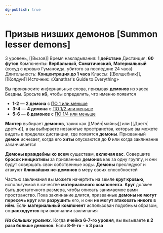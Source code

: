 ```yaml
---
dg-publish: true
---
```

# Призыв низших демонов [Summon lesser demons]
3 уровень, [[Вызов]]
Время накладывания: **1 действие**
Дистанция: **60 футов**
Компоненты: **Вербальный**, **Соматический**, **Материальный** (сосуд с кровью Гуманоида, убитого за последние 24 часа)
Длительность: **Концентрация до 1 часа**
Классы: [[Волшебник]], [[Колдун]]
Источник: «Xanathar's Guide to Everything»

Вы произносите инфернальные слова, призывая **демонов** из хаоса Бездны. Бросьте **к6**, чтобы определить, что именно появится

- **1-2** — **2 демона** с [ПО 1 или меньше](https://dnd.su/bestiary/?search=&kind=%D0%B4%D0%B5%D0%BC%D0%BE%D0%BD&type=31&danger=10%7C11%7C12%7C13%7C14)
- **3-4** — **4 демона** с [ПО 1/2 или меньше](https://dnd.su/bestiary/?search=&kind=%D0%B4%D0%B5%D0%BC%D0%BE%D0%BD&type=31&danger=10%7C11%7C12%7C13)
- **5-6** — **8 демонов** с [ПО 1/4 или меньше](https://dnd.su/bestiary/?search=&kind=%D0%B4%D0%B5%D0%BC%D0%BE%D0%BD&type=31&danger=10%7C11%7C12)

**Мастер** выбирает **демонов**, таких как [[Мэйн|мэйны]] или [[Дретч|дретчи]], а вы выбираете незанятые пространства, которые вы можете видеть в пределах дистанции, где появятся **демоны**. Призванный **демон** исчезает, когда его **хиты** опускаются до **0** или когда заклинание заканчивается

**Демоны враждебны ко всем** существам, **включая вас**. Совершите **бросок инициативы** за призванных **демонов** как за одну группу, и они будут совершать свои собственные ходы. **Демоны** преследуют и атакуют **ближайших не-демонов** в меру своих способностей

Частью заклинания вы можете начертить на земле **круг кровью**, используемой в качестве **материального компонента**. **Круг** должен быть достаточного размера, чтобы описать занимаемое вами пространство. Пока заклинание длится, призванные **демоны не могут пересечь круг** или **разрушить** его, и они **не могут атаковать никого в нём**. Если **материальный компонент** использован подобным образом, он **расходуется** при окончании заклинания

**_На больших уровнях._** Когда **ячейка 6-7-го уровня**, вы вызываете **в 2 раза больше демонов**. Если **8-9-го** - **в 3 раза**